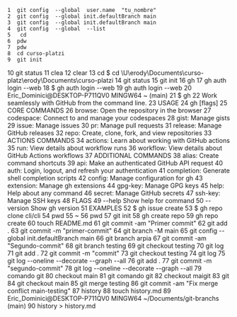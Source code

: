     1  git config  --global  user.name  "tu_nombre"
    2  git config  --global init.defaultBranch main
    3  git config  --global init.defaultBranch main
    4  git config  --global  --list  
    5   cd
    6  pdw
    7  pdw 
    8  cd curso-platzi
    9  git init
   10  git status
   11  clea
   12  clear
   13  cd $ cd \U\erody\Documents\curso-platz\erody\Documents\curso-platzi
   14  git status
   15  git init
   16  gh
   17  gh auth login --web
   18  $ gh auth login --web
   19   gh auth login --web
   20  Eric_Dominici@DESKTOP-P711QV0 MINGW64 ~ (main)
   21  $ gh
   22  Work seamlessly with GitHub from the command line.
   23  USAGE
   24    gh <command> <subcommand> [flags]
   25  CORE COMMANDS
   26    browse:     Open the repository in the browser
   27    codespace:  Connect to and manage your codespaces
   28    gist:       Manage gists
   29    issue:      Manage issues
   30    pr:         Manage pull requests
   31    release:    Manage GitHub releases
   32    repo:       Create, clone, fork, and view repositories
   33  ACTIONS COMMANDS
   34    actions:    Learn about working with GitHub actions
   35    run:        View details about workflow runs
   36    workflow:   View details about GitHub Actions workflows
   37  ADDITIONAL COMMANDS
   38    alias:      Create command shortcuts
   39    api:        Make an authenticated GitHub API request
   40    auth:       Login, logout, and refresh your authentication
   41    completion: Generate shell completion scripts
   42    config:     Manage configuration for gh
   43    extension:  Manage gh extensions
   44    gpg-key:    Manage GPG keys
   45    help:       Help about any command
   46    secret:     Manage GitHub secrets
   47    ssh-key:    Manage SSH keys
   48  FLAGS
   49    --help      Show help for command
   50    --version   Show gh version
   51  EXAMPLES
   52    $ gh issue create
   53    $ gh repo clone cli/cli
   54  pwd
   55  ~
   56  pwd
   57  git init
   58  gh create repo
   59  gh repo create
   60  touch README.md
   61  git commit -am "Primer commit"
   62  git add .
   63  git commit -m "primer-commit"
   64  git branch -M main
   65  git config --global init.defaultBranch main
   66  git branch arpia
   67  git commit -am "Segundo-commit"
   68  git branch testing
   69  git checkout testing
   70  git log
   71  git add .
   72  git commit -m "commit"
   73  git checkout testing
   74  git log
   75  git log --oneline --decorate --graph --all
   76  git add .
   77  git commit -m "segundo-commit"
   78  git log --oneline --decorate --graph --all
   79  comando git
   80  checkout main
   81  git comando git
   82  checkout maigit
   83  git
   84  git checkout main
   85  git merge testing
   86  git commit -am "Fix merge conflict main-testing"
   87  history
   88  touch history.md
   89  Eric_Dominici@DESKTOP-P711QV0 MINGW64 ~/Documents/git-branchs (main)
   90  history > history.md
